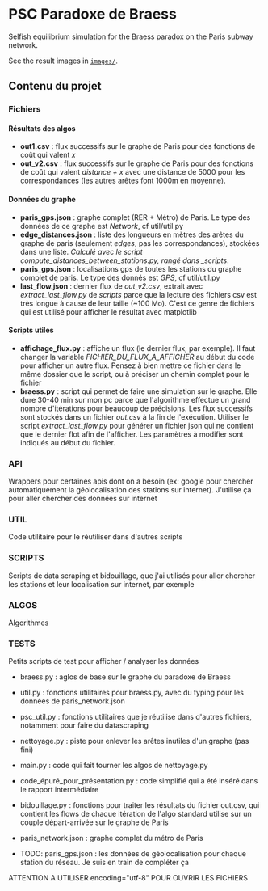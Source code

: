 # PSC Paradoxe de Braess

Selfish equilibrium simulation for the Braess paradox on the Paris subway network.

See the result images in [`images/`](./images/).

## Contenu du projet

### Fichiers

#### Résultats des algos

- **out1.csv** : flux successifs sur le graphe de Paris pour des fonctions de coût qui valent _x_
- **out_v2.csv** : flux successifs sur le graphe de Paris pour des fonctions de coût qui valent _distance + x_ avec une distance de 5000 pour les correspondances (les autres arêtes font 1000m en moyenne).

#### Données du graphe

- **paris_gps.json** : graphe complet (RER + Métro) de Paris. Le type des données de ce graphe est _Network_, cf util/util.py
- **edge_distances.json** : liste des longueurs en mètres des arêtes du graphe de paris (seulement _edges_, pas les correspondances), stockées dans une liste. _Calculé avec le script *compute_distances_between_stations.py*, rangé dans \_scripts_.
- **paris_gps.json** : localisations gps de toutes les stations du graphe complet de paris. Le type des donnés est _GPS_, cf util/util.py
- **last_flow.json** : dernier flux de _out_v2.csv_, extrait avec _extract_last_flow.py_ de _scripts_ parce que la lecture des fichiers csv est très longue à cause de leur taille (~100 Mo). C'est ce genre de fichiers qui est utilisé pour afficher le résultat avec matplotlib

#### Scripts utiles

- **affichage_flux.py** : affiche un flux (le dernier flux, par exemple). Il faut changer la variable _FICHIER_DU_FLUX_A_AFFICHER_ au début du code pour afficher un autre flux. Pensez à bien mettre ce fichier dans le même dossier que le script, ou à préciser un chemin complet pour le fichier
- **braess.py** : script qui permet de faire une simulation sur le graphe. Elle dure 30-40 min sur mon pc parce que l'algorithme effectue un grand nombre d'itérations pour beaucoup de précisions. Les flux successifs sont stockés dans un fichier _out.csv_ à la fin de l'exécution. Utiliser le script _extract_last_flow.py_ pour générer un fichier json qui ne contient que le dernier flot afin de l'afficher. Les paramètres à modifier sont indiqués au début du fichier.

### API

Wrappers pour certaines apis dont on a besoin (ex: google pour chercher automatiquement la géolocalisation des stations sur internet). J'utilise ça pour aller chercher des données sur internet

### UTIL

Code utilitaire pour le réutiliser dans d'autres scripts

### SCRIPTS

Scripts de data scraping et bidouillage, que j'ai utilisés pour aller chercher les stations et leur localisation sur internet, par exemple

### ALGOS

Algorithmes

### TESTS

Petits scripts de test pour afficher / analyser les données

- braess.py : aglos de base sur le graphe du paradoxe de Braess
- util.py : fonctions utilitaires pour braess.py, avec du typing pour les données de paris_network.json
- psc_util.py : fonctions utilitaires que je réutilise dans d'autres fichiers, notamment pour faire du datascraping
- nettoyage.py : piste pour enlever les arêtes inutiles d'un graphe (pas fini)
- main.py : code qui fait tourner les algos de nettoyage.py
- code_épuré_pour_présentation.py : code simplifié qui a été inséré dans le rapport intermédiaire
- bidouillage.py : fonctions pour traiter les résultats du fichier out.csv, qui contient les flows de chaque itération de l'algo standard utilise sur un couple départ-arrivée sur le graphe de Paris

- paris_network.json : graphe complet du métro de Paris
- TODO: paris_gps.json : les données de géolocalisation pour chaque station du réseau. Je suis en train de compléter ça

ATTENTION A UTILISER encoding="utf-8" POUR OUVRIR LES FICHIERS
